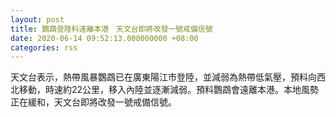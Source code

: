 ```yaml
---
layout: post
title: 鸚鵡登陸料遠離本港　天文台即將改發一號戒備信號
date: 2020-06-14 09:52:13.000000000 +08:00
categories: rss
---
```


天文台表示，熱帶風暴鸚鵡已在廣東陽江市登陸，並減弱為熱帶低氣壓，預料向西北移動，時速約22公里，移入內陸並逐漸減弱。預料鸚鵡會遠離本港。本地風勢正在緩和，天文台即將改發一號戒備信號。
